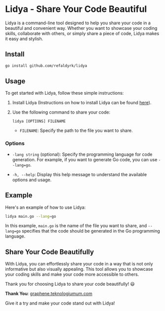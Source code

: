 # Lidya - Share Your Code Beautiful

Lidya is a command-line tool designed to help you share your code in a beautiful and convenient way. Whether you want to showcase your coding skills, collaborate with others, or simply share a piece of code, Lidya makes it easy and stylish.

## Install
```bash
go install github.com/refaldyrk/lidya
```
## Usage

To get started with Lidya, follow these simple instructions:

1. Install Lidya (Instructions on how to install Lidya can be found [here](https://github.com/lidya/#Install)).

2. Use the following command to share your code:

   ```
   lidya [OPTIONS] FILENAME
   ```

    - `FILENAME`: Specify the path to the file you want to share.

### Options

- `-lang string` (optional): Specify the programming language for code generation. For example, if you want to generate Go code, you can use `--lang=go`.

- `-h, --help`: Display this help message to understand the available options and usage.

## Example

Here's an example of how to use Lidya:

```bash
lidya main.go --lang=go
```

In this example, `main.go` is the name of the file you want to share, and `--lang=go` specifies that the code should be generated in the Go programming language.

## Share Your Code Beautifully

With Lidya, you can effortlessly share your code in a way that is not only informative but also visually appealing. This tool allows you to showcase your coding skills and make your code more accessible to others.

Thank you for choosing Lidya to share your code beautifully! 😃

**Thank You**: [graphene.teknologiumum.com](https://graphene.teknologiumum.com)

Give it a try and make your code stand out with Lidya!